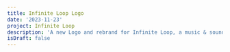 ```yaml
---
title: Infinite Loop Logo
date: '2023-11-23'
project: Infinite Loop
description: 'A new Logo and rebrand for Infinite Loop, a music & sound production company.'
isDraft: false
---
```


<script>
  import InfiniteLoop from '$components/craft/InfiniteLoop.svelte';
</script>

<InfiniteLoop />
